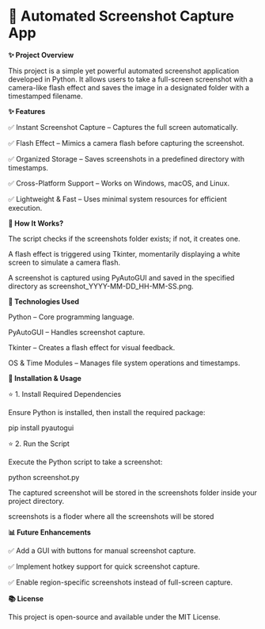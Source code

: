 # 📸 Automated Screenshot Capture App

**✨ Project Overview**

This project is a simple yet powerful automated screenshot application developed in Python. It allows users to take a full-screen screenshot with a camera-like flash effect and saves the image in a designated folder with a timestamped filename.

**✨ Features**

✅ Instant Screenshot Capture – Captures the full screen automatically.

✅ Flash Effect – Mimics a camera flash before capturing the screenshot.

✅ Organized Storage – Saves screenshots in a predefined directory with timestamps.

✅ Cross-Platform Support – Works on Windows, macOS, and Linux.

✅ Lightweight & Fast – Uses minimal system resources for efficient execution.

**🎡 How It Works?**

The script checks if the screenshots folder exists; if not, it creates one.

A flash effect is triggered using Tkinter, momentarily displaying a white screen to simulate a camera flash.

A screenshot is captured using PyAutoGUI and saved in the specified directory as screenshot_YYYY-MM-DD_HH-MM-SS.png.

**💪 Technologies Used**

Python – Core programming language.

PyAutoGUI – Handles screenshot capture.

Tkinter – Creates a flash effect for visual feedback.

OS & Time Modules – Manages file system operations and timestamps.

**🚀 Installation & Usage**

⭐ 1. Install Required Dependencies

Ensure Python is installed, then install the required package:

pip install pyautogui

⭐ 2. Run the Script

Execute the Python script to take a screenshot:

python screenshot.py

The captured screenshot will be stored in the screenshots folder inside your project directory.

screenshots is a floder where all the screenshots will be stored

**📊 Future Enhancements**

✅ Add a GUI with buttons for manual screenshot capture.

✅ Implement hotkey support for quick screenshot capture.

✅ Enable region-specific screenshots instead of full-screen capture.

**📚 License**

This project is open-source and available under the MIT License.





